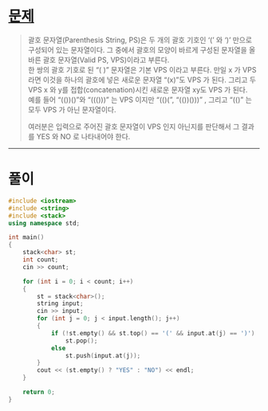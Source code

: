 # [문제](https://www.acmicpc.net/problem/9012 "#9012번")
  
> 괄호 문자열(Parenthesis String, PS)은 두 개의 괄호 기호인 ‘(’ 와 ‘)’ 만으로 구성되어 있는 문자열이다. 그 중에서 괄호의 모양이 바르게 구성된 문자열을 올바른 괄호 문자열(Valid PS, VPS)이라고 부른다. 
> <br>한 쌍의 괄호 기호로 된 “( )” 문자열은 기본 VPS 이라고 부른다. 만일 x 가 VPS 라면 이것을 하나의 괄호에 넣은 새로운 문자열 “(x)”도 VPS 가 된다. 그리고 두 VPS x 와 y를 접합(concatenation)시킨 새로운 문자열 xy도 VPS 가 된다. 
> <br>예를 들어 “(())()”와 “((()))” 는 VPS 이지만 “(()(”, “(())()))” , 그리고 “(()” 는 모두 VPS 가 아닌 문자열이다. 
> 
> 여러분은 입력으로 주어진 괄호 문자열이 VPS 인지 아닌지를 판단해서 그 결과를 YES 와 NO 로 나타내어야 한다. 
<hr/>

# 풀이

```cpp
#include <iostream>
#include <string>
#include <stack>
using namespace std;

int main() 
{
    stack<char> st;
    int count;
    cin >> count;

    for (int i = 0; i < count; i++)
    {
        st = stack<char>();
        string input;
        cin >> input;
        for (int j = 0; j < input.length(); j++)
        {
            if (!st.empty() && st.top() == '(' && input.at(j) == ')')
                st.pop();
            else
                st.push(input.at(j));
        }
        cout << (st.empty() ? "YES" : "NO") << endl;
    }

    return 0;
}
```

